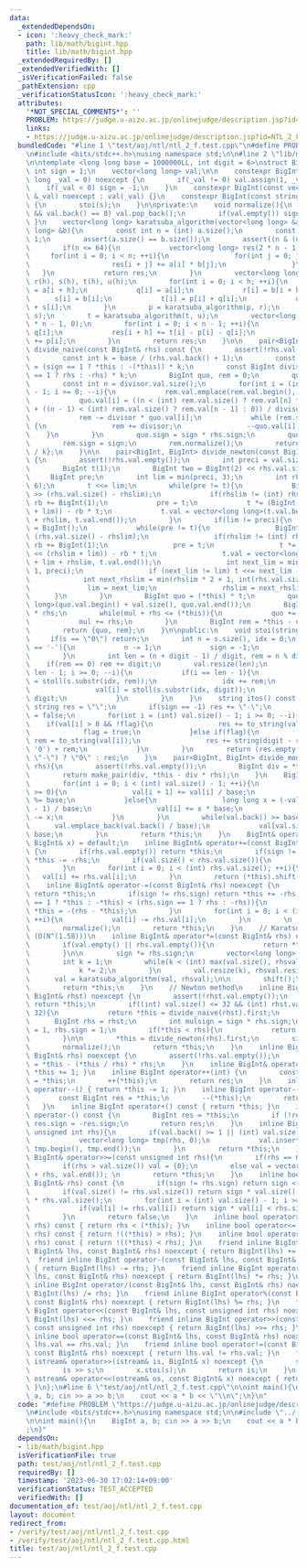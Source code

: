 ```yaml
---
data:
  _extendedDependsOn:
  - icon: ':heavy_check_mark:'
    path: lib/math/bigint.hpp
    title: lib/math/bigint.hpp
  _extendedRequiredBy: []
  _extendedVerifiedWith: []
  _isVerificationFailed: false
  _pathExtension: cpp
  _verificationStatusIcon: ':heavy_check_mark:'
  attributes:
    '*NOT_SPECIAL_COMMENTS*': ''
    PROBLEM: https://judge.u-aizu.ac.jp/onlinejudge/description.jsp?id=NTL_2_F
    links:
    - https://judge.u-aizu.ac.jp/onlinejudge/description.jsp?id=NTL_2_F
  bundledCode: "#line 1 \"test/aoj/ntl/ntl_2_f.test.cpp\"\n#define PROBLEM \"https://judge.u-aizu.ac.jp/onlinejudge/description.jsp?id=NTL_2_F\"\
    \n#include <bits/stdc++.h>\nusing namespace std;\n\n#line 2 \"lib/math/bigint.hpp\"\
    \n\ntemplate <long long base = 1000000LL, int digit = 6>\nstruct BigInt{\n   \
    \ int sign = 1;\n    vector<long long> val;\n\n    constexpr BigInt(const long\
    \ long _val = 0) noexcept {\n        if(_val != 0) val.assign(1, _val);\n    \
    \    if(_val < 0) sign = -1;\n    }\n    constexpr BigInt(const vector<long long>\
    \ &_val) noexcept : val(_val) {}\n    constexpr BigInt(const string &s) noexcept\
    \ {\n        stoi(s);\n    }\n\nprivate:\n    void normalize(){\n        while(!val.empty()\
    \ && val.back() == 0) val.pop_back();\n        if(val.empty()) sign = 1;\n   \
    \ }\n    vector<long long> karatsuba_algorithm(vector<long long> &a, vector<long\
    \ long> &b){\n        const int n = (int) a.size();\n        const int h = n >>\
    \ 1;\n        assert(a.size() == b.size());\n        assert((n & (n - 1)) == 0);\n\
    \        if(n <= 64){\n            vector<long long> res(2 * n - 1);\n       \
    \     for(int i = 0; i < n; ++i){\n                for(int j = 0; j < n; ++j){\n\
    \                    res[i + j] += a[i] * b[j];\n                }\n         \
    \   }\n            return res;\n        }\n        vector<long long> p(h), q(h),\
    \ r(h), s(h), t(h), u(h);\n        for(int i = 0; i < h; ++i){\n            p[i]\
    \ = a[i + h];\n            q[i] = a[i];\n            r[i] = b[i + h];\n      \
    \      s[i] = b[i];\n            t[i] = p[i] + q[i];\n            u[i] = r[i]\
    \ + s[i];\n        }\n        p = karatsuba_algorithm(p, r);\n        q = karatsuba_algorithm(q,\
    \ s);\n        t = karatsuba_algorithm(t, u);\n        vector<long long> res(2\
    \ * n - 1, 0);\n        for(int i = 0; i < n - 1; ++i){\n            res[i] +=\
    \ q[i];\n            res[i + h] += t[i] - p[i] - q[i];\n            res[i + n]\
    \ += p[i];\n        }\n        return res;\n    }\n\n    pair<BigInt, BigInt>\
    \ divide_naive(const BigInt& rhs) const {\n        assert(!rhs.val.empty());\n\
    \        const int k = base / (rhs.val.back() + 1);\n        const BigInt dividend\
    \ = (sign == 1 ? *this : -(*this)) * k;\n        const BigInt divisor = (rhs.sign\
    \ == 1 ? rhs : -rhs) * k;\n        BigInt quo, rem = 0;\n        quo.val.resize(dividend.val.size());\n\
    \        const int n = divisor.val.size();\n        for(int i = (int) dividend.val.size()\
    \ - 1; i >= 0; --i){\n            rem.val.emplace(rem.val.begin(), dividend.val[i]);\n\
    \            quo.val[i] = ((n < (int) rem.val.size() ? rem.val[n] * base : 0)\
    \ + ((n - 1) < (int) rem.val.size() ? rem.val[n - 1] : 0)) / divisor.val.back();\n\
    \            rem -= divisor * quo.val[i];\n            while (rem.sign == -1)\
    \ {\n                rem += divisor;\n                --quo.val[i];\n        \
    \    }\n        }\n        quo.sign = sign * rhs.sign;\n        quo.normalize();\n\
    \        rem.sign = sign;\n        rem.normalize();\n        return {quo, rem\
    \ / k};\n    }\n\n    pair<BigInt, BigInt> divide_newton(const BigInt& rhs) const\
    \ {\n        assert(!rhs.val.empty());\n        int preci = val.size() - rhs.val.size();\n\
    \        BigInt t(1);\n        BigInt two = BigInt(2) << rhs.val.size();\n   \
    \     BigInt pre;\n        int lim = min(preci, 3);\n        int rhslim = min(int(rhs.val.size()),\
    \ 6);\n        t <<= lim;\n        while(pre != t){\n            BigInt rb = rhs\
    \ >> (rhs.val.size() - rhslim);\n            if(rhslim != (int) rhs.val.size())\
    \ rb += BigInt(1);\n            pre = t;\n            t *= (BigInt(2) << (rhslim\
    \ + lim)) - rb * t;\n            t.val = vector<long long>(t.val.begin() + lim\
    \ + rhslim, t.val.end());\n        }\n        if(lim != preci){\n            pre\
    \ = BigInt();\n            while(pre != t){\n                BigInt rb = rhs >>\
    \ (rhs.val.size() - rhslim);\n                if(rhslim != (int) rhs.val.size())\
    \ rb += BigInt(1);\n                pre = t;\n                t *= (BigInt(2)\
    \ << (rhslim + lim)) - rb * t;\n                t.val = vector<long long>(t.val.begin()\
    \ + lim + rhslim, t.val.end());\n                int next_lim = min(lim * 2 +\
    \ 1, preci);\n                if (next_lim != lim) t <<= next_lim - lim;\n   \
    \             int next_rhslim = min(rhslim * 2 + 1, int(rhs.val.size()));\n  \
    \              lim = next_lim;\n                rhslim = next_rhslim;\n      \
    \      }\n        }\n        BigInt quo = (*this) * t;\n        quo.val = vector<long\
    \ long>(quo.val.begin() + val.size(), quo.val.end());\n        BigInt mul = quo\
    \ * rhs;\n        while(mul + rhs <= (*this)){\n            quo += BigInt(1);\n\
    \            mul += rhs;\n        }\n        BigInt rem = *this - quo * rhs;\n\
    \        return {quo, rem};\n    }\n\npublic:\n    void stoi(string &s){\n   \
    \     if(s == \"0\") return;\n        int n = s.size(), idx = 0;\n        if(s[0]\
    \ == '-'){\n            n -= 1;\n            sign = -1;\n            idx = 1;\n\
    \        }\n        int len = (n + digit - 1) / digit, rem = n % digit;\n    \
    \    if(rem == 0) rem += digit;\n        val.resize(len);\n        for(int i =\
    \ len - 1; i >= 0; --i){\n            if(i == len - 1){\n                val[i]\
    \ = stoll(s.substr(idx, rem));\n                idx += rem;\n            }else{\n\
    \                val[i] = stoll(s.substr(idx, digit));\n                idx +=\
    \ digit;\n            }\n        }\n    }\n    string itos() const {\n       \
    \ string res = \"\";\n        if(sign == -1) res += \"-\";\n        bool flag\
    \ = false;\n        for(int i = (int) val.size() - 1; i >= 0; --i){\n        \
    \    if(val[i] > 0 && !flag){\n                res += to_string(val[i]);\n   \
    \             flag = true;\n            }else if(flag){\n                string\
    \ rem = to_string(val[i]);\n                res += string(digit - rem.size(),\
    \ '0') + rem;\n            }\n        }\n        return (res.empty() || res ==\
    \ \"-\") ? \"0\" : res;\n    }\n    pair<BigInt, BigInt> divide_mod(const BigInt&\
    \ rhs){\n        assert(!rhs.val.empty());\n        BigInt div = *this / rhs;\n\
    \        return make_pair(div, *this - div * rhs);\n    }\n    BigInt& shift(){\n\
    \        for(int i = 0; i < (int) val.size() - 1; ++i){\n            if(val[i]\
    \ >= 0){\n                val[i + 1] += val[i] / base;\n                val[i]\
    \ %= base;\n            }else{\n                long long x = (-val[i] + base\
    \ - 1) / base;\n                val[i] += x * base;\n                val[i + 1]\
    \ -= x;\n            }\n        }\n        while(val.back() >= base){\n      \
    \      val.emplace_back(val.back() / base);\n            val[val.size() - 2] %=\
    \ base;\n        }\n        return *this;\n    }\n    BigInt& operator=(const\
    \ BigInt& x) = default;\n    inline BigInt& operator+=(const BigInt& rhs) noexcept\
    \ {\n        if(rhs.val.empty()) return *this;\n        if(sign != rhs.sign) return\
    \ *this -= -rhs;\n        if(val.size() < rhs.val.size()){\n            val.resize(rhs.val.size());\n\
    \        }\n        for(int i = 0; i < (int) rhs.val.size(); ++i){\n         \
    \   val[i] += rhs.val[i];\n        }\n        return (*this).shift();\n    }\n\
    \    inline BigInt& operator-=(const BigInt& rhs) noexcept {\n        if(rhs.val.empty())\
    \ return *this;\n        if(sign != rhs.sign) return *this += -rhs;\n        if((sign\
    \ == 1 ? *this : -*this) < (rhs.sign == 1 ? rhs : -rhs)){\n            return\
    \ *this = -(rhs - *this);\n        }\n        for(int i = 0; i < (int) rhs.val.size();\
    \ ++i){\n            val[i] -= rhs.val[i];\n        }\n        \n        shift();\n\
    \        normalize();\n        return *this;\n    }\n    // Karatsuba Algorithm\
    \ (O(N^(1.58)))\n    inline BigInt& operator*=(const BigInt& rhs) noexcept {\n\
    \        if(val.empty() || rhs.val.empty()){\n            return *this = BigInt();\n\
    \        }\n\n        sign *= rhs.sign;\n        vector<long long> rhsval = rhs.val;\n\
    \        int k = 1;\n        while(k < (int) max(val.size(), rhsval.size())){\n\
    \            k *= 2;\n        }\n        val.resize(k), rhsval.resize(k);\n  \
    \      val = karatsuba_algorithm(val, rhsval);\n\n        shift();\n        normalize();\n\
    \        return *this;\n    }\n    // Newton method\n    inline BigInt& operator/=(const\
    \ BigInt& rhst) noexcept {\n        assert(!rhst.val.empty());\n        if(val.empty())\
    \ return *this;\n        if((int) val.size() <= 32 && (int) rhst.val.size() <=\
    \ 32){\n            return *this = divide_naive(rhst).first;\n        }\n\n  \
    \      BigInt rhs = rhst;\n        int mulsign = sign * rhs.sign;\n        sign\
    \ = 1, rhs.sign = 1;\n        if(*this < rhs){\n            return *this = BigInt();\n\
    \        }\n\n        *this = divide_newton(rhs).first;\n        sign = mulsign;\n\
    \        normalize();\n        return *this;\n    }\n    inline BigInt& operator%=(const\
    \ BigInt& rhs) noexcept {\n        assert(!rhs.val.empty());\n        return *this\
    \ = *this - (*this / rhs) * rhs;\n    }\n    inline BigInt& operator++() { return\
    \ *this += 1; }\n    inline BigInt operator++(int) {\n        const BigInt res\
    \ = *this;\n        ++(*this);\n        return res;\n    }\n    inline BigInt&\
    \ operator--() { return *this -= 1; }\n    inline BigInt operator--(int) {\n \
    \       const BigInt res = *this;\n        --(*this);\n        return res;\n \
    \   }\n    inline BigInt operator+() const { return *this; }\n    inline BigInt\
    \ operator-() const {\n        BigInt res = *this;\n        if (!res.val.empty())\
    \ res.sign = -res.sign;\n        return res;\n    }\n    inline BigInt& operator<<=(const\
    \ unsigned int rhs){\n        if(val.back() >= 1 || (int) val.size() >= 2){\n\
    \            vector<long long> tmp(rhs, 0);\n            val.insert(val.begin(),\
    \ tmp.begin(), tmp.end());\n        }\n        return *this;\n    }\n    inline\
    \ BigInt& operator>>=(const unsigned int rhs){\n        if(rhs == 0) return *this;\n\
    \        if(rhs > val.size()) val = {0};\n        else val = vector<long long>(val.begin()\
    \ + rhs, val.end()); \n        return *this;\n    }\n    inline bool operator<(const\
    \ BigInt& rhs) const {\n        if(sign != rhs.sign) return sign < rhs.sign;\n\
    \        if(val.size() != rhs.val.size()) return sign * val.size() < rhs.sign\
    \ * rhs.val.size();\n        for(int i = (int) val.size() - 1; i >= 0; --i){\n\
    \            if(val[i] != rhs.val[i]) return sign * val[i] < rhs.sign * rhs.val[i];\n\
    \        }\n        return false;\n    }\n    inline bool operator>(const BigInt&\
    \ rhs) const { return rhs < (*this); }\n    inline bool operator<=(const BigInt&\
    \ rhs) const { return !((*this) > rhs); }\n    inline bool operator>=(const BigInt&\
    \ rhs) const { return !((*this) < rhs); }\n    friend inline BigInt operator+(const\
    \ BigInt& lhs, const BigInt& rhs) noexcept { return BigInt(lhs) += rhs; }\n  \
    \  friend inline BigInt operator-(const BigInt& lhs, const BigInt& rhs) noexcept\
    \ { return BigInt(lhs) -= rhs; }\n    friend inline BigInt operator*(const BigInt&\
    \ lhs, const BigInt& rhs) noexcept { return BigInt(lhs) *= rhs; }\n    friend\
    \ inline BigInt operator/(const BigInt& lhs, const BigInt& rhs) noexcept { return\
    \ BigInt(lhs) /= rhs; }\n    friend inline BigInt operator%(const BigInt& lhs,\
    \ const BigInt& rhs) noexcept { return BigInt(lhs) %= rhs; }\n    friend inline\
    \ BigInt operator<<(const BigInt& lhs, const unsigned int rhs) noexcept { return\
    \ BigInt(lhs) <<= rhs; }\n    friend inline BigInt operator>>(const BigInt& lhs,\
    \ const unsigned int rhs) noexcept { return BigInt(lhs) >>= rhs; }\n    friend\
    \ inline bool operator==(const BigInt& lhs, const BigInt& rhs) noexcept { return\
    \ lhs.val == rhs.val; }\n    friend inline bool operator!=(const BigInt& lhs,\
    \ const BigInt& rhs) noexcept { return lhs.val != rhs.val; }\n    friend inline\
    \ istream& operator>>(istream& is, BigInt& x) noexcept {\n        string s;\n\
    \        is >> s;\n        x.stoi(s);\n        return is;\n    }\n    friend inline\
    \ ostream& operator<<(ostream& os, const BigInt& x) noexcept { return os << x.itos();\
    \ }\n};\n#line 6 \"test/aoj/ntl/ntl_2_f.test.cpp\"\n\nint main(){\n    BigInt\
    \ a, b; cin >> a >> b;\n    cout << a * b << \"\\n\";\n}\n"
  code: "#define PROBLEM \"https://judge.u-aizu.ac.jp/onlinejudge/description.jsp?id=NTL_2_F\"\
    \n#include <bits/stdc++.h>\nusing namespace std;\n\n#include \"../../../lib/math/bigint.hpp\"\
    \n\nint main(){\n    BigInt a, b; cin >> a >> b;\n    cout << a * b << \"\\n\"\
    ;\n}"
  dependsOn:
  - lib/math/bigint.hpp
  isVerificationFile: true
  path: test/aoj/ntl/ntl_2_f.test.cpp
  requiredBy: []
  timestamp: '2023-06-30 17:02:14+09:00'
  verificationStatus: TEST_ACCEPTED
  verifiedWith: []
documentation_of: test/aoj/ntl/ntl_2_f.test.cpp
layout: document
redirect_from:
- /verify/test/aoj/ntl/ntl_2_f.test.cpp
- /verify/test/aoj/ntl/ntl_2_f.test.cpp.html
title: test/aoj/ntl/ntl_2_f.test.cpp
---
```

